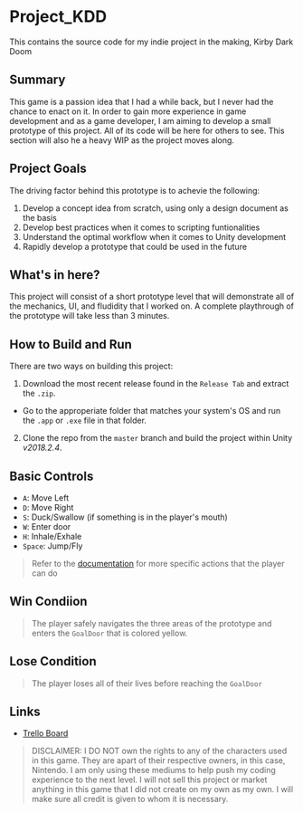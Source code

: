 # Project_KDD

This contains the source code for my indie project in the making, Kirby Dark Doom

## Summary
This game is a passion idea that I had a while back, but I never had the chance to enact on it. In order to gain more experience in game development and as a game developer, I am aiming to develop a small prototype of this project. All of its code will be here for others to see. This section will also he a heavy WIP as the project moves along.

## Project Goals
The driving factor behind this prototype is to achevie the following:
1. Develop a concept idea from scratch, using only a design document as the basis
2. Develop best practices when it comes to scripting funtionalities
3. Understand the optimal workflow when it comes to Unity development
4. Rapidly develop a prototype that could be used in the future

## What's in here?
This project will consist of a short prototype level that will demonstrate all of the mechanics, UI, and fludidity that I worked on. A complete playthrough of the prototype will take less than 3 minutes. 

## How to Build and Run
There are two ways on building this project:
1) Download the most recent release found in the `Release Tab` and extract the `.zip`.
  - Go to the approperiate folder that matches your system's OS and run the `.app` or `.exe` file in that folder.
2) Clone the repo from the `master` branch and build the project within Unity _v2018.2.4_.

## Basic Controls
- `A`: Move Left
- `D`: Move Right
- `S`: Duck/Swallow (if something is in the player's mouth)
- `W`: Enter door
- `H`: Inhale/Exhale
- `Space`: Jump/Fly
> Refer to the [documentation](Documentation/) for more specific actions that the player can do

## Win Condiion
> The player safely navigates the three areas of the prototype and enters the `GoalDoor` that is colored yellow.

## Lose Condition
> The player loses all of their lives before reaching the `GoalDoor`

## Links
- [Trello Board](https://trello.com/b/sSeDqeAR/project-kdd)

> DISCLAIMER: I DO NOT own the rights to any of the characters used in this game. They are apart of their respective owners, in this case, Nintendo. I am only using these mediums to help push my coding experience to the next level. I will not sell this project or market anything in this game that I did not create on my own as my own. I will make sure all credit is given to whom it is necessary.
